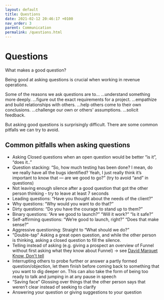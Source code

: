 ```yaml
---
layout: default
title: Questions
date: 2021-02-12 20:46:17 +0100
nav_order: 3
parent: Communication
permalink: /questions.html
---
```


# Questions
What makes a good question?

Being good at asking questions is crucial when working in revenue operations.

Some of the reasons we ask questions are to...
...understand something more deeply.
...figure out the exact requirements for a project. 
...empathize and build relationships with others. 
...help others come to their own conclusions.
...challenge our own or others' assumptions.
...solicit feedback.

But asking good questions is surprisingly difficult. 
There are some common pitfalls we can try to avoid.


## Common pitfalls when asking questions
- Asking Closed questions when an open question would be better “is it”, “does it..”
- Question stacking: “So, how much testing has been done? I mean, do we really have all the bugs identified? Yeah, I just really think it’s important to know that — are we good to go?” (try to avoid “and” in questions)
- Not leaving enough silence after a good question that got the other person thinking - try to leave at least 7 seconds
- Leading questions: “Have you thought about the needs of the client?”
- Why questions: “Why would you want to do that?”
- Dirty questions: “Do you have the courage to stand up to them?”
- Binary questions: “Are we good to launch?” “Will it work?” “Is it safe?”
- Self-affirming questions: “We’re good to launch, right?” “Does that make sense?”
- Aggressive questioning: Straight to “What should we do?”
- "Double-tap" Asking a great open question, and while the other person is thinking, asking a closed question to fill the silence.
- Telling instead of asking (e.g. giving a prospect an overview of Funnel without first asking what they know about Funnel) -> see [David Marquet Know, Don't tell](https://www.youtube.com/watch?v=op4E6Zp-K8o)
- Interrupting others to probe further or answer a partly formed question/objection, let them finish before coming back to something that you want to dig deeper on. This can also take the form of being too ready to talk and jumping in at any pause in speech
- “Saving face” Glossing over things that the other person says that weren’t clear instead of seeking to clarify
- Answering your question or giving suggestions to your question








